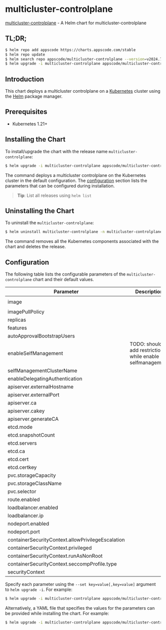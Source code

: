 # multicluster-controlplane

[multicluster-controlplane](https://github.com/kluster-manager/multicluster-controlplane) - A Helm chart for multicluster-controlplane

## TL;DR;

```bash
$ helm repo add appscode https://charts.appscode.com/stable
$ helm repo update
$ helm search repo appscode/multicluster-controlplane --version=v2024.7.10
$ helm upgrade -i multicluster-controlplane appscode/multicluster-controlplane -n multicluster-controlplane --create-namespace --version=v2024.7.10
```

## Introduction

This chart deploys a multicluster controlplane on a [Kubernetes](http://kubernetes.io) cluster using the [Helm](https://helm.sh) package manager.

## Prerequisites

- Kubernetes 1.21+

## Installing the Chart

To install/upgrade the chart with the release name `multicluster-controlplane`:

```bash
$ helm upgrade -i multicluster-controlplane appscode/multicluster-controlplane -n multicluster-controlplane --create-namespace --version=v2024.7.10
```

The command deploys a multicluster controlplane on the Kubernetes cluster in the default configuration. The [configuration](#configuration) section lists the parameters that can be configured during installation.

> **Tip**: List all releases using `helm list`

## Uninstalling the Chart

To uninstall the `multicluster-controlplane`:

```bash
$ helm uninstall multicluster-controlplane -n multicluster-controlplane
```

The command removes all the Kubernetes components associated with the chart and deletes the release.

## Configuration

The following table lists the configurable parameters of the `multicluster-controlplane` chart and their default values.

|                     Parameter                     |                       Description                        |                                    Default                                    |
|---------------------------------------------------|----------------------------------------------------------|-------------------------------------------------------------------------------|
| image                                             |                                                          | <code>quay.io/open-cluster-management/multicluster-controlplane:latest</code> |
| imagePullPolicy                                   |                                                          | <code>IfNotPresent</code>                                                     |
| replicas                                          |                                                          | <code>1</code>                                                                |
| features                                          |                                                          | <code>"DefaultClusterSet=true,ManagedClusterAutoApproval=true"</code>         |
| autoApprovalBootstrapUsers                        |                                                          | <code>""</code>                                                               |
| enableSelfManagement                              | TODO: should add restriction while enable selfmanagement | <code>false</code>                                                            |
| selfManagementClusterName                         |                                                          | <code>""</code>                                                               |
| enableDelegatingAuthentication                    |                                                          | <code>false</code>                                                            |
| apiserver.externalHostname                        |                                                          | <code>""</code>                                                               |
| apiserver.externalPort                            |                                                          | <code>443</code>                                                              |
| apiserver.ca                                      |                                                          | <code>""</code>                                                               |
| apiserver.cakey                                   |                                                          | <code>""</code>                                                               |
| apiserver.generateCA                              |                                                          | <code>false</code>                                                            |
| etcd.mode                                         |                                                          | <code>"embed"</code>                                                          |
| etcd.snapshotCount                                |                                                          | <code>5000</code>                                                             |
| etcd.servers                                      |                                                          | <code>[]</code>                                                               |
| etcd.ca                                           |                                                          | <code>""</code>                                                               |
| etcd.cert                                         |                                                          | <code>""</code>                                                               |
| etcd.certkey                                      |                                                          | <code>""</code>                                                               |
| pvc.storageCapacity                               |                                                          | <code>1Gi</code>                                                              |
| pvc.storageClassName                              |                                                          | <code>""</code>                                                               |
| pvc.selector                                      |                                                          | <code>{}</code>                                                               |
| route.enabled                                     |                                                          | <code>false</code>                                                            |
| loadbalancer.enabled                              |                                                          | <code>false</code>                                                            |
| loadbalancer.ip                                   |                                                          | <code>""</code>                                                               |
| nodeport.enabled                                  |                                                          | <code>false</code>                                                            |
| nodeport.port                                     |                                                          | <code>30443</code>                                                            |
| containerSecurityContext.allowPrivilegeEscalation |                                                          | <code>false</code>                                                            |
| containerSecurityContext.privileged               |                                                          | <code>false</code>                                                            |
| containerSecurityContext.runAsNonRoot             |                                                          | <code>true</code>                                                             |
| containerSecurityContext.seccompProfile.type      |                                                          | <code>RuntimeDefault</code>                                                   |
| securityContext                                   |                                                          | <code></code>                                                                 |


Specify each parameter using the `--set key=value[,key=value]` argument to `helm upgrade -i`. For example:

```bash
$ helm upgrade -i multicluster-controlplane appscode/multicluster-controlplane -n multicluster-controlplane --create-namespace --version=v2024.7.10 --set image=quay.io/open-cluster-management/multicluster-controlplane:latest
```

Alternatively, a YAML file that specifies the values for the parameters can be provided while
installing the chart. For example:

```bash
$ helm upgrade -i multicluster-controlplane appscode/multicluster-controlplane -n multicluster-controlplane --create-namespace --version=v2024.7.10 --values values.yaml
```
